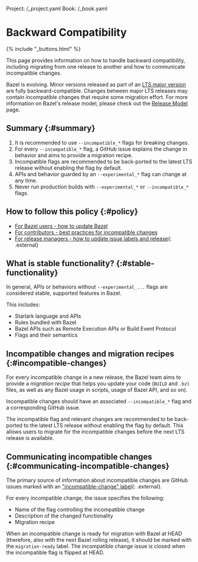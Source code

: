 Project: /_project.yaml
Book: /_book.yaml

# Backward Compatibility

{% include "_buttons.html" %}

This page provides information on how to handle backward compatibility,
including migrating from one release to another and how to communicate
incompatible changes.

Bazel is evolving. Minor versions released as part of an [LTS major
version](/release#bazel-versioning) are fully backward-compatible. Changes
between major LTS releases may contain incompatible changes that require some
migration effort. For more information on Bazel's release model, please check
out the [Release Model](/release) page.

## Summary {:#summary}

1. It is recommended to use `--incompatible_*` flags for breaking changes.
1. For every `--incompatible_*` flag, a GitHub issue explains
   the change in behavior and aims to provide a migration recipe.
1. Incompatible flags are recommended to be back-ported to the latest LTS
   release without enabling the flag by default.
1. APIs and behavior guarded by an `--experimental_*` flag can change at any time.
1. Never run production builds with `--experimental_*`  or `--incompatible_*` flags.

## How to follow this policy {:#policy}

* [For Bazel users - how to update Bazel](/install/bazelisk)
* [For contributors - best practices for incompatible changes](/contribute/breaking-changes)
* [For release managers - how to update issue labels and release](https://github.com/bazelbuild/continuous-integration/tree/master/docs/release-playbook.%6D%64){: .external}

## What is stable functionality? {:#stable-functionality}

In general, APIs or behaviors without `--experimental_...` flags are considered
stable, supported features in Bazel.

This includes:

* Starlark language and APIs
* Rules bundled with Bazel
* Bazel APIs such as Remote Execution APIs or Build Event Protocol
* Flags and their semantics

## Incompatible changes and migration recipes {:#incompatible-changes}

For every incompatible change in a new release, the Bazel team aims to provide a
_migration recipe_ that helps you update your code
(`BUILD` and `.bzl` files, as well as any Bazel usage in scripts,
usage of Bazel API, and so on).

Incompatible changes should have an associated `--incompatible_*` flag and a
corresponding GitHub issue.

The incompatible flag and relevant changes are recommended to be back-ported to
the latest LTS release without enabling the flag by default. This allows users
to migrate for the incompatible changes before the next LTS release is
available.

## Communicating incompatible changes {:#communicating-incompatible-changes}

The primary source of information about incompatible changes are GitHub issues
marked with an ["incompatible-change" label](https://github.com/bazelbuild/bazel/issues?q=label%3Aincompatible-change){: .external}.

For every incompatible change, the issue specifies the following:

* Name of the flag controlling the incompatible change
* Description of the changed functionality
* Migration recipe

When an incompatible change is ready for migration with Bazel at HEAD (therefore, also with the next Bazel rolling release), it should be marked with the `migration-ready` label. The incompatible change issue is closed when the incompatible flag is flipped at HEAD.
